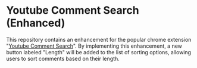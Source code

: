 # Youtube Comment Search (Enhanced)

This repository contains an enhancement for the popular chrome extension "[Youtube Comment Search](https://chrome.google.com/webstore/detail/ycs-youtube-comment-searc/pmfhcilikeembgbiadjiojgfgcfbcoaa)". By implementing this enhancement, a new button labeled "Length" will be added to the list of sorting options, allowing users to sort comments based on their length.
